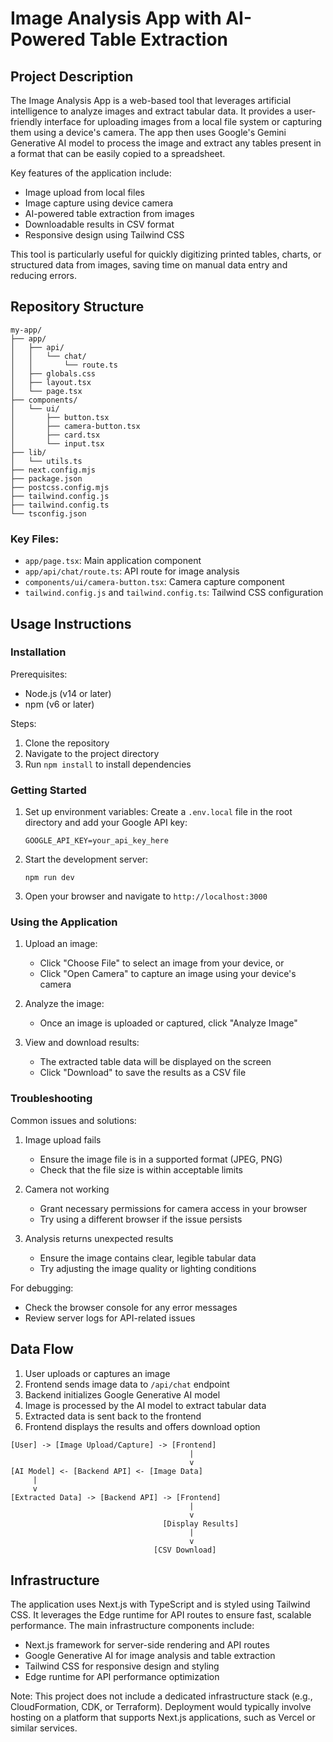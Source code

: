 # Image Analysis App with AI-Powered Table Extraction

## Project Description

The Image Analysis App is a web-based tool that leverages artificial intelligence to analyze images and extract tabular data. It provides a user-friendly interface for uploading images from a local file system or capturing them using a device's camera. The app then uses Google's Gemini Generative AI model to process the image and extract any tables present in a format that can be easily copied to a spreadsheet.

Key features of the application include:

- Image upload from local files
- Image capture using device camera
- AI-powered table extraction from images
- Downloadable results in CSV format
- Responsive design using Tailwind CSS

This tool is particularly useful for quickly digitizing printed tables, charts, or structured data from images, saving time on manual data entry and reducing errors.

## Repository Structure

```
my-app/
├── app/
│   ├── api/
│   │   └── chat/
│   │       └── route.ts
│   ├── globals.css
│   ├── layout.tsx
│   └── page.tsx
├── components/
│   └── ui/
│       ├── button.tsx
│       ├── camera-button.tsx
│       ├── card.tsx
│       └── input.tsx
├── lib/
│   └── utils.ts
├── next.config.mjs
├── package.json
├── postcss.config.mjs
├── tailwind.config.js
├── tailwind.config.ts
└── tsconfig.json
```

### Key Files:

- `app/page.tsx`: Main application component
- `app/api/chat/route.ts`: API route for image analysis
- `components/ui/camera-button.tsx`: Camera capture component
- `tailwind.config.js` and `tailwind.config.ts`: Tailwind CSS configuration

## Usage Instructions

### Installation

Prerequisites:

- Node.js (v14 or later)
- npm (v6 or later)

Steps:

1. Clone the repository
2. Navigate to the project directory
3. Run `npm install` to install dependencies

### Getting Started

1. Set up environment variables:
   Create a `.env.local` file in the root directory and add your Google API key:

   ```
   GOOGLE_API_KEY=your_api_key_here
   ```

2. Start the development server:

   ```
   npm run dev
   ```

3. Open your browser and navigate to `http://localhost:3000`

### Using the Application

1. Upload an image:

   - Click "Choose File" to select an image from your device, or
   - Click "Open Camera" to capture an image using your device's camera

2. Analyze the image:

   - Once an image is uploaded or captured, click "Analyze Image"

3. View and download results:
   - The extracted table data will be displayed on the screen
   - Click "Download" to save the results as a CSV file

### Troubleshooting

Common issues and solutions:

1. Image upload fails

   - Ensure the image file is in a supported format (JPEG, PNG)
   - Check that the file size is within acceptable limits

2. Camera not working

   - Grant necessary permissions for camera access in your browser
   - Try using a different browser if the issue persists

3. Analysis returns unexpected results
   - Ensure the image contains clear, legible tabular data
   - Try adjusting the image quality or lighting conditions

For debugging:

- Check the browser console for any error messages
- Review server logs for API-related issues

## Data Flow

1. User uploads or captures an image
2. Frontend sends image data to `/api/chat` endpoint
3. Backend initializes Google Generative AI model
4. Image is processed by the AI model to extract tabular data
5. Extracted data is sent back to the frontend
6. Frontend displays the results and offers download option

```
[User] -> [Image Upload/Capture] -> [Frontend]
                                        |
                                        v
[AI Model] <- [Backend API] <- [Image Data]
     |
     v
[Extracted Data] -> [Backend API] -> [Frontend]
                                        |
                                        v
                                  [Display Results]
                                        |
                                        v
                                [CSV Download]
```

## Infrastructure

The application uses Next.js with TypeScript and is styled using Tailwind CSS. It leverages the Edge runtime for API routes to ensure fast, scalable performance. The main infrastructure components include:

- Next.js framework for server-side rendering and API routes
- Google Generative AI for image analysis and table extraction
- Tailwind CSS for responsive design and styling
- Edge runtime for API performance optimization

Note: This project does not include a dedicated infrastructure stack (e.g., CloudFormation, CDK, or Terraform). Deployment would typically involve hosting on a platform that supports Next.js applications, such as Vercel or similar services.
